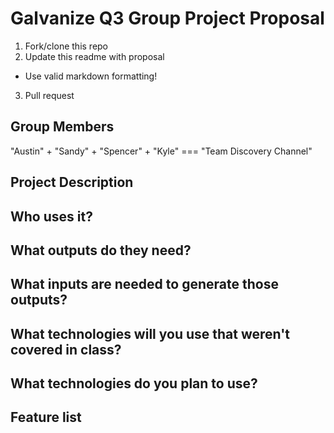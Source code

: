 # Galvanize Q3 Group Project Proposal

1. Fork/clone this repo
2. Update this readme with proposal
  * Use valid markdown formatting!
3. Pull request

## Group Members

"Austin" + "Sandy" + "Spencer" + "Kyle" === "Team Discovery Channel"  

## Project Description


## Who uses it?


## What outputs do they need?


## What inputs are needed to generate those outputs?


## What technologies will you use that weren't covered in class?


## What technologies do you plan to use?


## Feature list
